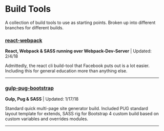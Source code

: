 Build Tools
===========

A collection of build tools to use as starting points. Broken up into different branches for different builds.


### [react-webpack](https://github.com/rob-kistner/build-tools/tree/react-webpack)

**React, Webpack &amp; SASS running over Webpack-Dev-Server** | Updated: 2/4/18

Admittedly, the react cli build-tool that Facebook puts out is a lot easier. Including this for general education more than anything else.

---
### [gulp-pug-bootstrap](https://github.com/rob-kistner/build-tools/tree/gulp-pug-bootstrap)

**Gulp, Pug &amp; SASS** | Updated: 1/17/18

Standard quick multi-page site generator build. Included PUG standard layout template for extends, SASS rig for Bootstrap 4 custom build based on custom variables and overrides modules.

---
